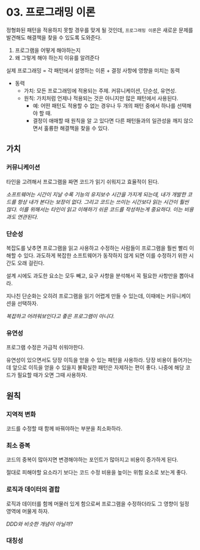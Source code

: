 # 03. 프로그래밍 이론
정형화된 패턴을 적용하지 못할 경우를 맞게 될 것인데, `프로그래밍 이론`은 새로운 문제를 발견해도 해결책을 찾을 수 있도록 도와준다. 
1. 프로그램을 어떻게 해야하는지
2. 왜 그렇게 해야 하는지 이유를 알려준다

실제 프로그래밍 = 각 패턴에서 설명하는 이론 + 결정 사항에 영향을 미치는 동력
- 동력
   - 가치: 모든 프로그래밍에 적용되는 주제. 커뮤니케이션, 단순성, 유연성.
   - 원칙: 가치처럼 언제나 적용되는 것은 아니지만 많은 패턴에서 사용된다. 
      - 예: 어떤 패턴도 적용할 수 없는 경우나 두 개의 패턴 중에서 하나를 선택해야 할 때.
      - 결정이 애매할 때 원칙을 알 고 있다면 다른 패턴들과의 일관성을 깨지 않으면서 훌륭한 해결책을 찾을 수 있다. 

## 가치
### 커뮤니케이션
타인을 고려해서 프로그램을 짜면 코드가 읽기 쉬워지고 효율적이 된다. 

_소프트웨어는 시간이 지날 수록 기능의 유지보수 시간을 가지게 되는데, 내가 개발한 코드를 항상 내가 본다는 보장이 없다. 그리고 코드는 쓰이는 시간보다 읽는 시간이 훨씬 많다. 이를 위해서는 타인이 읽고 이해하기 쉬운 코드를 작성하는게 중요하다. 이는 비용과도 연관된다._

### 단순성
복잡도를 낮추면 프로그램을 읽고 사용하고 수정하는 사람들이 프로그램을 훨씬 빨리 이해할 수 있다. 과도하게 복잡한 소프트웨어가 동작하지 않게 되면 이를 수정하기 위한 시간도 오래 걸린다. 

설계 시에도 과도한 요소는 모두 빼고, 요구 사항을 분석해서 꼭 필요한 사항만을 뽑아내라. 

지나친 단순화는 오히려 프로그램을 읽기 어렵게 만들 수 있는데, 이때에는 커뮤니케이션을 선택하자.

_복잡하고 어려워보인다고 좋은 프로그램이 아니다._

### 유연성
프로그램 수정은 가급적 쉬워야한다. 

유연성이 있으면서도 당장 이득을 얻을 수 있는 패턴을 사용하라. 당장 비용이 들어가는데 앞으로 이득을 얻을 수 있을지 불확실한 패턴은 자제하는 편이 좋다. 나중에 해당 코드가 필요할 때가 오면 그때 사용하자. 

## 원칙
### 지역적 변화
코드를 수정할 때 함께 바꿔야하는 부분을 최소화하라. 

### 최소 중복
코드의 중복이 많아지면 변경해야하는 포인트가 많아지고 비용이 증가하게 된다. 

절대로 피해야할 요소라기 보다는 코드 수정 비용을 높이는 위험 요소로 보는게 좋다. 

### 로직과 데이터의 결합
로직과 데이터를 함께 머물러 있게 함으로써 프로그램을 수정하더라도 그 영향이 일정 영역에 머물게 하자. 

_DDD와 비슷한 개념이 아닐까?_

### 대칭성

